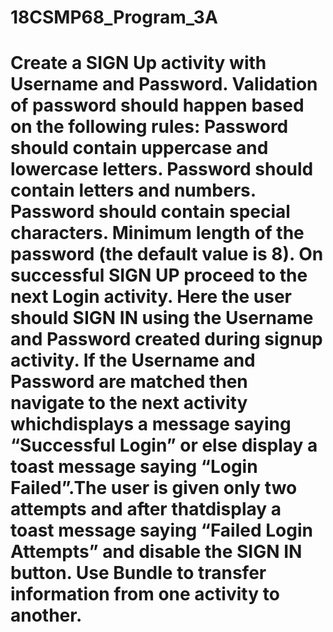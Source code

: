 # 18CSMP68_Program_3A


<h1>Create a SIGN Up activity with Username and Password. Validation of password should
happen based on the following rules:
    Password should contain uppercase and lowercase letters.
    Password should contain letters and numbers.
    Password should contain special characters.
    Minimum length of the password (the default value is 8).
On successful SIGN UP proceed to the next Login activity. Here the user should SIGN
IN using the Username and Password created during signup activity. If the Username and
Password are matched then navigate to the next activity whichdisplays a message saying
“Successful Login” or else display a toast message saying “Login Failed”.The user is
given only two attempts and after thatdisplay a toast message saying “Failed Login
Attempts” and disable the SIGN IN button. Use Bundle to transfer information from one
activity to another.</h1>
